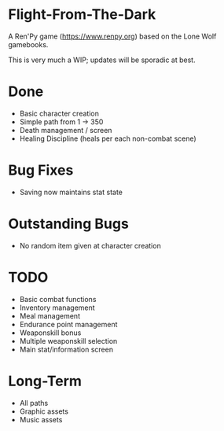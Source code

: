 # Flight-From-The-Dark

A Ren'Py game (https://www.renpy.org) based on the Lone Wolf gamebooks. 

This is very much a WIP; updates will be sporadic at best. 

# Done

- Basic character creation
- Simple path from 1 -> 350
- Death management / screen
- Healing Discipline (heals per each non-combat scene)

# Bug Fixes
- Saving now maintains stat state

# Outstanding Bugs
- No random item given at character creation

# TODO 
- Basic combat functions
- Inventory management
- Meal management
- Endurance point management
- Weaponskill bonus
- Multiple weaponskill selection
- Main stat/information screen

# Long-Term
- All paths
- Graphic assets
- Music assets